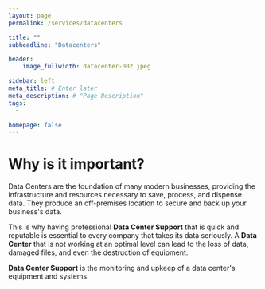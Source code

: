 ```yaml
---
layout: page
permalink: /services/datacenters

title: ""
subheadline: "Datacenters"

header:
    image_fullwidth: datacenter-002.jpeg

sidebar: left
meta_title: # Enter later
meta_description: # "Page Description"
tags:
  - 

homepage: false
---
```


# Why is it important?

Data Centers are the foundation of many modern businesses, providing the infrastructure and resources necessary to save, process, and dispense data. They produce an off-premises location to secure and back up your business's data.

This is why having professional __Data Center Support__ that is quick and reputable is essential to every company that takes its data seriously. A __Data Center__ that is not working at an optimal level can lead to the loss of data, damaged files, and even the destruction of equipment.

__Data Center Support__ is the monitoring and upkeep of a data center's equipment and systems.








<!-- 

AI TEXT:
Data centers are the backbone of many modern businesses and organizations, providing the infrastructure and resources necessary to store, process, and distribute data. As such, it is essential that data centers are properly maintained and supported in order to ensure optimal performance and availability. This includes a wide range of tasks and responsibilities, from routine maintenance and monitoring to troubleshooting and repair.

One of the most important aspects of data center support is routine maintenance. This includes tasks such as checking and replacing batteries, cleaning and dusting equipment, and performing firmware updates. These tasks are critical to ensuring that equipment is running at optimal levels and that potential problems are identified and addressed before they can cause disruptions or downtime.

Monitoring is another crucial aspect of data center support. This includes monitoring the performance of servers and other equipment, as well as monitoring the network and security systems. This allows for the early detection of potential issues and can help to prevent problems from escalating.

In addition to routine maintenance and monitoring, data center support also includes troubleshooting and repair. This may involve identifying and resolving issues with specific pieces of equipment, or addressing network or security problems. Troubleshooting can be a complex and time-consuming process, but it is essential in order to keep the data center running smoothly.

Another important aspect of data center support is capacity planning. This includes forecasting future growth and ensuring that the data center has the necessary resources to accommodate that growth. This may involve upgrading or expanding equipment, or even building new data centers.

Disaster recovery and business continuity planning are also essential components of data center support. This includes creating and testing plans to ensure that the data center can continue to function in the event of a disaster or other disruption. This may include backup systems, redundant equipment, and off-site data storage.

Finally, data center support also includes providing training and education to staff. This includes training on the use of specific equipment, as well as training on best practices for data center management and maintenance. This helps to ensure that staff are equipped with the knowledge and skills necessary to keep the data center running smoothly.

Overall, data center support is a complex and multifaceted task that requires a wide range of skills and expertise. From routine maintenance and monitoring to troubleshooting and repair, data center support is essential to ensuring that data centers are running at optimal levels and that potential problems are identified and addressed quickly. This helps to ensure that data is available and accessible when it is needed, and that disruptions and downtime are minimized.



/-->
